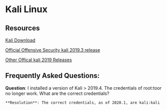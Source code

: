 # Kali Linux

## Resources

[Kali Download](https://www.offensive-security.com/kali-linux-vm-vmware-virtualbox-image-download/)

[Official Offensive Security kali 2019.3 release](https://cdimage.kali.org/kali-2019.3/)

[Other Offical kali 2019 Releases](https://cdimage.kali.org/)

## Frequently Asked Questions:

**Question**: I installed a version of Kali > 2019.4. The credentials of root:toor no longer work. What are the correct credentials?

    **Resolution**: The correct credentials, as of 2020.1, are kali:kali